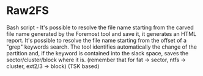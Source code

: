 # Raw2FS
Bash script - It's possible to resolve the file name starting from the carved file name generated by 
the Foremost tool and save it, it generates an HTML report. It's possible to resolve the 
file name starting from the offset of a "grep" keywords search. The tool identifies automatically 
the change of the partition and, if the keyword is contained into 
the slack space, saves the sector/cluster/block where it is. 
(remember that for fat -> sector, ntfs -> cluster, ext2/3 -> block) (TSK based)

